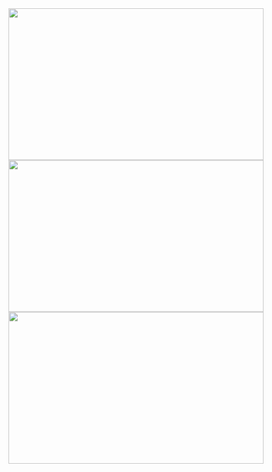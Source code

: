 <img src="http://13.media.tumblr.com/tumblr_kujibiqLLK1qz5aw7o1_100.gif" width="100%" height="300">
<img src="http://buycheapviagraonlinenow.com/tmp/pakapaka.gif" width="100%" height="300">
<img src="http://a3.twimg.com/profile_background_images/55216801/1x1.png" width="100%" height="300">

